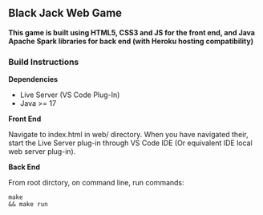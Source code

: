 ## Black Jack Web Game

**This game is built using HTML5, CSS3 and JS for the front end, and Java Apache Spark libraries for back end (with Heroku hosting compatibility)**

### Build Instructions

**Dependencies**

- Live Server (VS Code Plug-In)
- Java >= 17

**Front End**

Navigate to index.html in web/ directory. When you have navigated their, start the Live Server plug-in through VS Code IDE (Or equivalent IDE local web server plug-in).

**Back End**

From root dirctory, on command line, run commands:
```
make
&& make run
```
